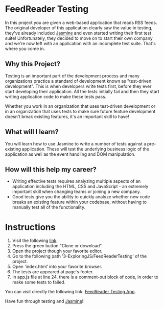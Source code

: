 # FeedReader Testing 

In this project you are given a web-based application that reads RSS feeds. The original developer of this application clearly saw the value in testing, they've already included [Jasmine](http://jasmine.github.io/) and even started writing their first test suite! Unfortunately, they decided to move on to start their own company and we're now left with an application with an incomplete test suite. That's where you come in.


## Why this Project?

Testing is an important part of the development process and many organizations practice a standard of development known as "test-driven development". This is when developers write tests first, before they ever start developing their application. All the tests initially fail and then they start writing application code to make these tests pass.

Whether you work in an organization that uses test-driven development or in an organization that uses tests to make sure future feature development doesn't break existing features, it's an important skill to have!


## What will I learn?

You will learn how to use Jasmine to write a number of tests against a pre-existing application. These will test the underlying business logic of the application as well as the event handling and DOM manipulation.


## How will this help my career?

* Writing effective tests requires analyzing multiple aspects of an application including the HTML, CSS and JavaScript - an extremely important skill when changing teams or joining a new company.
* Good tests give you the ability to quickly analyze whether new code breaks an existing feature within your codebase, without having to manually test all of the functionality.


# Instructions

1) Visit the following [link](https://github.com/elgeorsk/FrontEndDev).
2) Press the green button "Clone or download".
3) Open the project though your favorite editor.
4) Go to the following path '3-ExploringJS/FeedReaderTesting' of the project.
5) Open 'index.html' into your favorite browser.
6) The tests are appeared at page's footer.
7) In app.js file at line 24, there is a comment-out block of code, in order to make some tests to failed.

You can visit directly the following link: [FeedReader Testing App](https://elgeorsk.github.io/FrontEndDev/3-ExploringJS/FeedReaderTesting/).

Have fun through testing and [Jasmine](http://jasmine.github.io/)!!